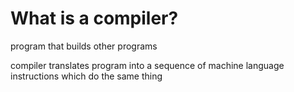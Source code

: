 # What is a compiler?

program that builds other programs

compiler translates program into a sequence of machine language instructions which do the same thing
